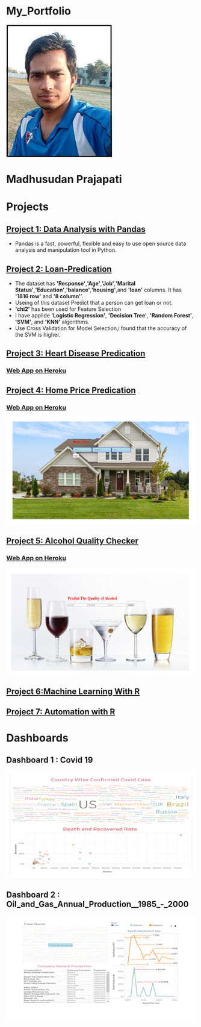 # My_Portfolio

![](images/Madh.jpg)

# Madhusudan Prajapati

# Projects

## [**Project 1: Data Analysis with Pandas**](https://github.com/Madhu2511995/Pandas-Library)

  * Pandas is a fast, powerful, flexible and easy to use open source data analysis and manipulation tool in Python.
   
   
   
   
   
## [**Project 2: Loan-Predication**](https://github.com/Madhu2511995/Loan-Predication)   
   
  * The dataset has **'Response'**,**'Age'**,**'Job'**,**'Marital Status'**,**'Education'**,**'balance'**,**'housing'**,and **'loan'** columns. It has **'1816 row'** and **'8 column'**'. 
  * Useing of this dataset Predict that a person can get loan or not.
  * **'chi2'** has been used for Feature Selection
  * I have applide **'Logistic Regression'**, **'Decision Tree'**, **'Random Forest'**, **'SVM'**, and **'KNN'** algorithms.
  * Use Cross Validation for Model Selection,i found that the accuracy of the SVM is higher.
   

## [**Project 3: Heart Disease Predication**](https://github.com/Madhu2511995/Heart-Disease)

### [**Web App on Heroku**](https://heart-predication.herokuapp.com/)




## [**Project 4: Home Price Predication**](https://github.com/Madhu2511995/Home-Price-Predication)

### [**Web App on Heroku**](https://home-price.herokuapp.com/)

![](images/House.gif)



## [**Project 5: Alcohol Quality Checker**](https://github.com/Madhu2511995/Alcohol-Quality-Predication)

### [**Web App on Heroku**](https://alchol.herokuapp.com/)

![](images/Alcohol.gif)


## [**Project 6:Machine Learning With R**](https://github.com/Madhu2511995/Machine-Learning-With-R)



## [**Project 7: Automation with R**](https://github.com/Madhu2511995/Automation)




# Dashboards 

## Dashboard 1 : Covid 19

![](images/Country.gif)


## Dashboard 2 : Oil_and_Gas_Annual_Production__1985_-_2000

![](images/Oil.gif)
